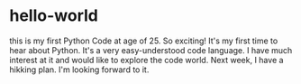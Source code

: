 # hello-world
this is my first Python Code at age of 25. So exciting!
It's my first time to hear about Python. It's a very easy-understood code language. I have much interest at it and would like to explore the code world.
Next week, I have a hikking plan. I'm looking forward to it.
